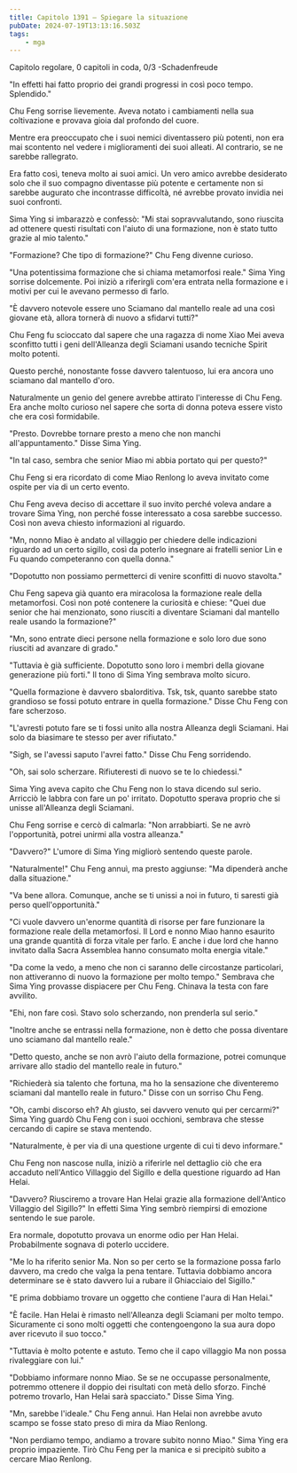 ```yaml
---
title: Capitolo 1391 – Spiegare la situazione
pubDate: 2024-07-19T13:13:16.503Z
tags:
    - mga
---
```



Capitolo regolare,
0 capitoli in coda, 0/3
-Schadenfreude


"In effetti hai fatto proprio dei grandi progressi in così poco tempo. Splendido."


Chu Feng sorrise lievemente. Aveva notato i cambiamenti nella sua coltivazione e provava gioia dal profondo del cuore.


Mentre era preoccupato che i suoi nemici diventassero più potenti, non era mai scontento nel vedere i miglioramenti dei suoi alleati. Al contrario, se ne sarebbe rallegrato.


Era fatto così, teneva molto ai suoi amici. Un vero amico avrebbe desiderato solo che il suo compagno diventasse più potente e certamente non si sarebbe augurato che incontrasse difficoltà, né avrebbe provato invidia nei suoi confronti.


Sima Ying si imbarazzò e confessò: "Mi stai sopravvalutando, sono riuscita ad ottenere questi risultati con l'aiuto di una formazione, non è stato tutto grazie al mio talento."


"Formazione? Che tipo di formazione?" Chu Feng divenne curioso.


"Una potentissima formazione che si chiama metamorfosi reale." Sima Ying sorrise dolcemente. Poi iniziò a riferirgli com'era entrata nella formazione e i motivi per cui le avevano permesso di farlo.


"È davvero notevole essere uno Sciamano dal mantello reale ad una così giovane età, allora tornerà di nuovo a sfidarvi tutti?"


Chu Feng fu scioccato dal sapere che una ragazza di nome Xiao Mei aveva sconfitto tutti i geni dell'Alleanza degli Sciamani usando tecniche Spirit molto potenti.


Questo perché, nonostante fosse davvero talentuoso, lui era ancora uno sciamano dal mantello d'oro.


Naturalmente un genio del genere avrebbe attirato l'interesse di Chu Feng. Era anche molto curioso nel sapere che sorta di donna poteva essere visto che era così formidabile.


"Presto. Dovrebbe tornare presto a meno che non manchi all'appuntamento." Disse Sima Ying.


"In tal caso, sembra che senior Miao mi abbia portato qui per questo?"


Chu Feng si era ricordato di come Miao Renlong lo aveva invitato come ospite per via di un certo evento.


Chu Feng aveva deciso di accettare il suo invito perché voleva andare a trovare Sima Ying, non perché fosse interessato a cosa sarebbe successo. Così non aveva chiesto informazioni al riguardo.


"Mn, nonno Miao è andato al villaggio per chiedere delle indicazioni riguardo ad un certo sigillo, così da poterlo insegnare ai fratelli senior Lin e Fu quando competeranno con quella donna."


"Dopotutto non possiamo permetterci di venire sconfitti di nuovo stavolta."


Chu Feng sapeva già quanto era miracolosa la formazione reale della metamorfosi. Così non poté contenere la curiosità e chiese: "Quei due senior che hai menzionato, sono riusciti a diventare Sciamani dal mantello reale usando la formazione?"


"Mn, sono entrate dieci persone nella formazione e solo loro due sono riusciti ad avanzare di grado."


"Tuttavia è già sufficiente. Dopotutto sono loro i membri della giovane generazione più forti." Il tono di Sima Ying sembrava molto sicuro.


"Quella formazione è davvero sbalorditiva. Tsk, tsk, quanto sarebbe stato grandioso se fossi potuto entrare in quella formazione." Disse Chu Feng con fare scherzoso.


"L'avresti potuto fare se ti fossi unito alla nostra Alleanza degli Sciamani. Hai solo da biasimare te stesso per aver rifiutato."


"Sigh, se l'avessi saputo l'avrei fatto." Disse Chu Feng sorridendo.


"Oh, sai solo scherzare. Rifiuteresti di nuovo se te lo chiedessi."


Sima Ying aveva capito che Chu Feng non lo stava dicendo sul serio. Arricciò le labbra con fare un po' irritato. Dopotutto sperava proprio che si unisse all'Alleanza degli Sciamani.


Chu Feng sorrise e cercò di calmarla: "Non arrabbiarti. Se ne avrò l'opportunità, potrei unirmi alla vostra alleanza."


"Davvero?" L'umore di Sima Ying migliorò sentendo queste parole.


"Naturalmente!" Chu Feng annuì, ma presto aggiunse: "Ma dipenderà anche dalla situazione."


"Va bene allora. Comunque, anche se ti unissi a noi in futuro, ti saresti già perso quell'opportunità."


"Ci vuole davvero un'enorme quantità di risorse per fare funzionare la formazione reale della metamorfosi. Il Lord e nonno Miao hanno esaurito una grande quantità di forza vitale per farlo. E anche i due lord che hanno invitato dalla Sacra Assemblea hanno consumato molta energia vitale."


"Da come la vedo, a meno che non ci saranno delle circostanze particolari, non attiveranno di nuovo la formazione per molto tempo." Sembrava che Sima Ying provasse dispiacere per Chu Feng. Chinava la testa con fare avvilito.


"Ehi, non fare così. Stavo solo scherzando, non prenderla sul serio."


"Inoltre anche se entrassi nella formazione, non è detto che possa diventare uno sciamano dal mantello reale."


"Detto questo, anche se non avrò l'aiuto della formazione, potrei comunque arrivare allo stadio del mantello reale in futuro."


"Richiederà sia talento che fortuna, ma ho la sensazione che diventeremo sciamani dal mantello reale in futuro." Disse con un sorriso Chu Feng.


"Oh, cambi discorso eh? Ah giusto, sei davvero venuto qui per cercarmi?" Sima Ying guardò Chu Feng con i suoi occhioni, sembrava che stesse cercando di capire se stava mentendo.


"Naturalmente, è per via di una questione urgente di cui ti devo informare."


Chu Feng non nascose nulla, iniziò a riferirle nel dettaglio ciò che era accaduto nell'Antico Villaggio del Sigillo e della questione riguardo ad Han Helai.


"Davvero? Riusciremo a trovare Han Helai grazie alla formazione dell'Antico Villaggio del Sigillo?" In effetti Sima Ying sembrò riempirsi di emozione sentendo le sue parole.


Era normale, dopotutto provava un enorme odio per Han Helai. Probabilmente sognava di poterlo uccidere.


"Me lo ha riferito senior Ma. Non so per certo se la formazione possa farlo davvero, ma credo che valga la pena tentare. Tuttavia dobbiamo ancora determinare se è stato davvero lui a rubare il Ghiacciaio del Sigillo."


"E prima dobbiamo trovare un oggetto che contiene l'aura di Han Helai."


"È facile. Han Helai è rimasto nell'Alleanza degli Sciamani per molto tempo. Sicuramente ci sono molti oggetti che contengoengono la sua aura dopo aver ricevuto il suo tocco."


"Tuttavia è molto potente e astuto. Temo che il capo villaggio Ma non possa rivaleggiare con lui."


"Dobbiamo informare nonno Miao. Se se ne occupasse personalmente, potremmo ottenere il doppio dei risultati con metà dello sforzo. Finché potremo trovarlo, Han Helai sarà spacciato." Disse Sima Ying.


"Mn, sarebbe l'ideale." Chu Feng annuì. Han Helai non avrebbe avuto scampo se fosse stato preso di mira da Miao Renlong.


"Non perdiamo tempo, andiamo a trovare subito nonno Miao." Sima Ying era proprio impaziente. Tirò Chu Feng per la manica e si precipitò subito a cercare Miao Renlong.
                                


                                



